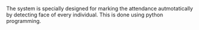 The system is specially designed for marking the attendance autmotatically by detecting face of every individual.
This is done using python programming.

